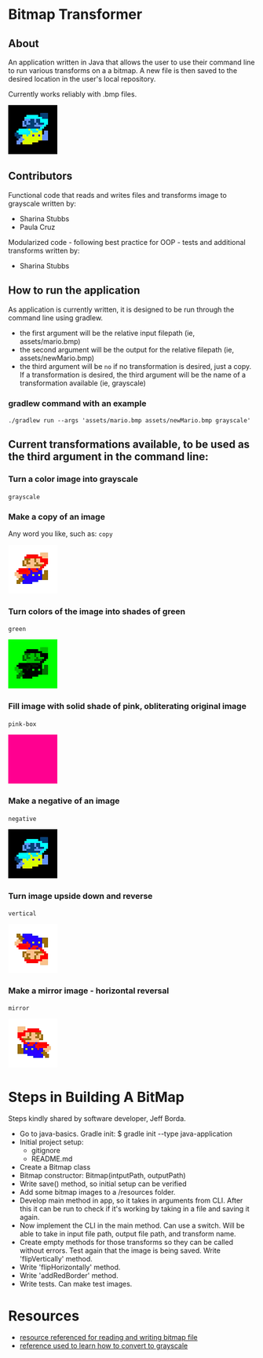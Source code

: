 # Bitmap Transformer
## About
An application written in Java that allows the user to use their command line to run various transforms on a a bitmap. A new file is then saved to the desired location in the user's local repository.

Currently works reliably with .bmp files.

![image of a transform](assets/negative.bmp)

## Contributors
Functional code that reads and writes files and transforms image to grayscale written by:
* Sharina Stubbs
* Paula Cruz

Modularized code - following best practice for OOP - tests and additional transforms written by:
* Sharina Stubbs

## How to run the application
As application is currently written, it is designed to be run through the command line using gradlew. 
* the first argument will be the relative input filepath (ie, assets/mario.bmp) 
* the second argument will be the output for the relative filepath (ie, assets/newMario.bmp)
* the third argument will be `no` if no transformation is desired, just a copy. If a transformation is desired, the third argument will be the name of a transformation available (ie, grayscale)

### gradlew command with an example
```
./gradlew run --args 'assets/mario.bmp assets/newMario.bmp grayscale'
```

## Current transformations available, to be used as the third argument in the command line:
### Turn a color image into grayscale
`grayscale`
### Make a copy of an image
Any word you like, such as:
`copy`

![a copy](assets/mario.bmp)
### Turn colors of the image into shades of green
`green`

![green transform](assets/green.bmp)
### Fill image with solid shade of pink, obliterating original image
`pink-box`

![obliterate with pink](assets/pink-box.bmp)

### Make a negative of an image
`negative`

![negative transformation](assets/negative.bmp)

### Turn image upside down and reverse
`vertical`

![vertical and reverse](assets/vertical.bmp)

### Make a mirror image - horizontal reversal
`mirror`

![mirror image](assets/horizontal.bmp)

# Steps in Building A BitMap 
Steps kindly shared by software developer, Jeff Borda.
* Go to java-basics. Gradle init: $ gradle init --type java-application
* Initial project setup:
  * gitignore
  * README.md
* Create a Bitmap class
* Bitmap constructor: Bitmap(intputPath, outputPath)
* Write save() method, so initial setup can be verified
* Add some bitmap images to a /resources folder.
* Develop main method in app, so it takes in arguments from CLI. After this it can be run to check if it's working by taking in a file and saving it again.
* Now implement the CLI in the main method. Can use a switch. Will be able to take in input file path, output file path, and transform name.
* Create empty methods for those transforms so they can be called without errors. Test again that the image is being saved. Write 'flipVertically' method.
* Write 'flipHorizontally' method.
* Write 'addRedBorder' method. 
* Write tests. Can make test images. 

# Resources
* [resource referenced for reading and writing bitmap file](https://www.youtube.com/watch?v=lGX0Gc6d51s&feature=youtu.be)
* [reference used to learn how to convert to grayscale](https://www.youtube.com/watch?v=cq80Itgs5Lw&amp=&feature=youtu.be)




